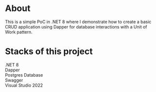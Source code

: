 # About
This is a simple PoC in .NET 8 where I demonstrate how to create a basic CRUD application using Dapper for database interactions with a Unit of Work pattern.

# Stacks of this project
.NET 8   
Dapper   
Postgres Database   
Swagger   
Visual Studio 2022   
